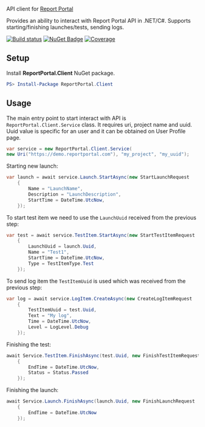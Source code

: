 

API client for [Report Portal](https://reportportal.io)

Provides an ability to interact with Report Portal API in .NET/C#. Supports starting/finishing launches/tests, sending logs.

[![Build status](https://ci.appveyor.com/api/projects/status/thjw94949tm5lbw5/branch/master?svg=true)](https://ci.appveyor.com/project/nvborisenko/client-net/branch/master) [![NuGet Badge](https://buildstats.info/nuget/reportportal.client)](https://www.nuget.org/packages/reportportal.client) [![Coverage](https://codecov.io/gh/reportportal/client-net/branch/master/graph/badge.svg)](https://codecov.io/gh/reportportal/client-net)

## Setup

Install **ReportPortal.Client** NuGet package.

```powershell
PS> Install-Package ReportPortal.Client
```

## Usage

The main entry point to start interact with API is `ReportPortal.Client.Service` class. It requires uri, project name and uuid. Uuid value is specific for an user and it can be obtained on User Profile page.

```C#
var service = new ReportPortal.Client.Service(
new Uri("https://demo.reportportal.com"), "my_project", "my_uuid");
 ```
 
Starting new launch:
```C#
var launch = await service.Launch.StartAsync(new StartLaunchRequest
    {
        Name = "LaunchName",
        Description = "LaunchDescription",
        StartTime = DateTime.UtcNow,
    });
```

To start test item we need to use the `LaunchUuid` received from the previous step:
```C#
var test = await service.TestItem.StartAsync(new StartTestItemRequest
    {
        LaunchUuid = launch.Uuid,
        Name = "Test1",
        StartTime = DateTime.UtcNow,
        Type = TestItemType.Test
    });
```

To send log item the `TestItemUuid` is used which was received from the previous step:
```C#
var log = await service.LogItem.CreateAsync(new CreateLogItemRequest
    {
        TestItemUuid = test.Uuid,
        Text = "My log",
        Time = DateTime.UtcNow,
        Level = LogLevel.Debug
    }); 
```

Finishing the test:
```C#
await Service.TestItem.FinishAsync(test.Uuid, new FinishTestItemRequest
    {
        EndTime = DateTime.UtcNow,
        Status = Status.Passed
    });
```

Finishing the launch:
```C#
await Service.Launch.FinishAsync(launch.Uuid, new FinishLaunchRequest
    {
        EndTime = DateTime.UtcNow
    });
```